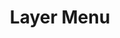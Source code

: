 ---
layout: pattern.njk
key: layer-menu-maps_en
title: Layer Menu
parent: basics-maps_en
image: maps/overview/layer_menu.webp
keywords: layer menu
order: 20
availablelanguages: 
    - de
---